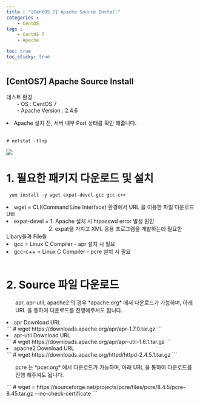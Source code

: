 ```yaml
---
title : "[CentOS 7] Apache Source Install"
categories : 
    - CentOS
tags :
    - CentOS 7
    - Apache

toc: true
toc_sticky: true
---
```


## [CentOS7] Apache Source Install

테스트 환경<br>
  - OS : CentOS 7<br>
  - Apache Version : 2.4.6<br>

<li>Apache 설치 전, 서버 내부 Port 상태를 확인 해줍니다.</li><br>

```
# netstat -tlnp
```

<img src="https://github.com/hyundo0630/hyundo0630.github.io/blob/main/images/CentOS7%20netstat.png?raw=true"><br>

# 1. 필요한 패키지 다운로드 및 설치<br>
```
 yum install -y wget expat-devel gcc gcc-c++
```
<li>wget = CLI(Command Line Interface) 환경에서 URL 을 이용한 파일 다운로드 Util</li>
<li>expat-devel = 1. Apache 설치 시 htpasswd error 발생 원인</li>
        2. expat을 가지고 XML 응용 프로그램을 개발하는데 필요한 Libary들과 File들
<li>gcc = Linux C Compiler - apr 설치 시 필요</li>
<li>gcc-c++ = Linux C Compiler - pcre 설치 시 필요</li>
<br>

# 2. Source 파일 다운로드
<ol>apr, apr-util, apache2 의 경우 *apache.org* 에서 다운로드가 가능하며, 아래 URL 을 통하여 다운로드를 진행해주셔도 됩니다.</ol>

<li>apr Download URL</li>
```
# wget https://downloads.apache.org/apr/apr-1.7.0.tar.gz
```
<li>apr-util Download URL</li>
```
# wget https://downloads.apache.org/apr/apr-util-1.6.1.tar.gz
```
<li> apache2 Download URL</li>
```
# wget https://downloads.apache.org/httpd/httpd-2.4.5.1.tar.gz
```

<ol> pcre 는 *pcer.org* 에서 다운로드가 가능하며, 아래 URL 을 통하여 다운로드를 진행 해주셔도 됩니다.</ol>
```
# wget = https://sourceforge.net/projects/pcre/files/pcre/8.4.5/pcre-8.45.tar.gz --no-check-certificate
```